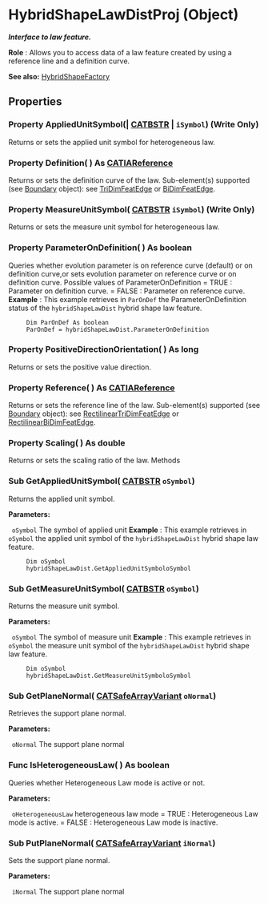# HybridShapeLawDistProj (Object)

**_Interface to law feature._**

**Role** : Allows you to access data of a law feature created by using a reference line and a definition curve.

**See also:**      [HybridShapeFactory](../GSMInterfaces/interface_HybridShapeFactory_68680.md)

## Properties

### Property **AppliedUnitSymbol**(| [CATBSTR](../System/typedef_CATBSTR_8129.md) | `iSymbol`) (Write Only)

   Returns or sets the applied unit symbol for heterogeneous law.  
### Property **Definition**( ) As [CATIAReference](../InfInterfaces/interface_Reference_17481.md)

   Returns or sets the definition curve of the law.
Sub-element(s) supported (see [Boundary](../MecModInterfaces/interface_Boundary_14542.md) object): see [TriDimFeatEdge](../MecModInterfaces/interface_TriDimFeatEdge_39030.md) or [BiDimFeatEdge](../MecModInterfaces/interface_BiDimFeatEdge_33192.md).  
### Property **MeasureUnitSymbol**( [CATBSTR](../System/typedef_CATBSTR_8129.md)  `iSymbol`) (Write Only)

   Returns or sets the measure unit symbol for heterogeneous law.  
### Property **ParameterOnDefinition**( ) As boolean

   Queries whether evolution parameter is on reference curve (default) or on definition curve,or sets evolution parameter on reference curve or on definition curve. Possible values of ParameterOnDefinition = TRUE : Parameter on definition curve. = FALSE : Parameter on reference curve.  **Example** :      This example retrieves in `ParOnDef` the ParameterOnDefinition status of the `hybridShapeLawDist` hybrid shape law feature.

```VBScript
     Dim ParOnDef As boolean
     ParOnDef = hybridShapeLawDist.ParameterOnDefinition

```

### Property **PositiveDirectionOrientation**( ) As long

   Returns or sets the positive value direction.  
### Property **Reference**( ) As [CATIAReference](../InfInterfaces/interface_Reference_17481.md)

   Returns or sets the reference line of the law.
Sub-element(s) supported (see [Boundary](../MecModInterfaces/interface_Boundary_14542.md) object): see [RectilinearTriDimFeatEdge](../MecModInterfaces/interface_RectilinearTriDimFeatEdge_125698.md) or [RectilinearBiDimFeatEdge](../MecModInterfaces/interface_RectilinearBiDimFeatEdge_114366.md).  
### Property **Scaling**( ) As double

   Returns or sets the scaling ratio of the law.  Methods

### Sub **GetAppliedUnitSymbol**( [CATBSTR](../System/typedef_CATBSTR_8129.md)  `oSymbol`)

   Returns the applied unit symbol.

**Parameters:**

` oSymbol`      The symbol of applied unit  **Example** :      This example retrieves in `oSymbol` the applied unit symbol of the `hybridShapeLawDist` hybrid shape law feature.

```VBScript
     Dim oSymbol
     hybridShapeLawDist.GetAppliedUnitSymboloSymbol

```

### Sub **GetMeasureUnitSymbol**( [CATBSTR](../System/typedef_CATBSTR_8129.md)  `oSymbol`)

   Returns the measure unit symbol.

**Parameters:**

` oSymbol`      The symbol of measure unit  **Example** :      This example retrieves in `oSymbol` the measure unit symbol of the `hybridShapeLawDist` hybrid shape law feature.

```VBScript
     Dim oSymbol
     hybridShapeLawDist.GetMeasureUnitSymboloSymbol

```

### Sub **GetPlaneNormal**( [CATSafeArrayVariant](../System/typedef_CATSafeArrayVariant_73843.md)  `oNormal`)

   Retrieves the support plane normal.

**Parameters:**

` oNormal`      The support plane normal

### Func **IsHeterogeneousLaw**( ) As boolean

   Queries whether Heterogeneous Law mode is active or not.

**Parameters:**

` oHeterogeneousLaw`      heterogeneous law mode = TRUE : Heterogeneous Law mode is active. = FALSE : Heterogeneous Law mode is inactive.

### Sub **PutPlaneNormal**( [CATSafeArrayVariant](../System/typedef_CATSafeArrayVariant_73843.md)  `iNormal`)

   Sets the support plane normal.

**Parameters:**

` iNormal`      The support plane normal